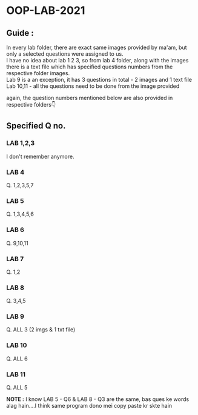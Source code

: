 # OOP-LAB-2021

## Guide : 
In every lab folder, there are exact same images provided by ma'am, but only a selected questions were assigned to us. <br/>
I have no idea about lab 1 2 3, so from lab 4 folder, along with the images there is a text file which has specified questions numbers from the respective folder images.<br/>
Lab 9 is a an exception, it has 3 questions in total - 2 images and 1 text file <br/>
Lab 10,11 - all the questions need to be done from the image provided <br/>

again, the question numbers mentioned below are also provided in respective folders👇 <br/>

## Specified Q no.

### LAB 1,2,3
I don't remember anymore.

### LAB 4
Q. 1,2,3,5,7

### LAB 5
Q. 1,3,4,5,6

### LAB 6
Q. 9,10,11

### LAB 7
Q. 1,2

### LAB 8
Q. 3,4,5

### LAB 9
Q. ALL 3 (2 imgs & 1 txt file)

### LAB 10
Q. ALL 6

### LAB 11
Q. ALL 5



**NOTE :** I know LAB 5 - Q6 & LAB 8 - Q3 are the same, bas ques ke words alag hain....I think same program dono mei copy paste kr skte hain
